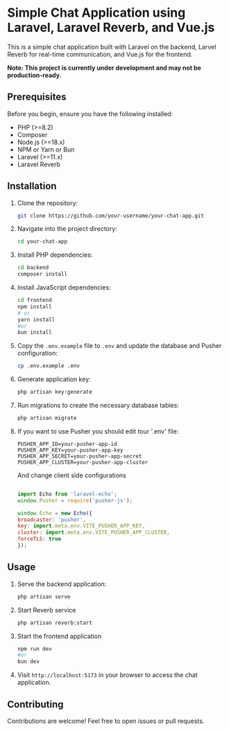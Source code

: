 # Simple Chat Application using Laravel, Laravel Reverb, and Vue.js

This is a simple chat application built with Laravel on the backend, Larvel Reverb for real-time communication, and Vue.js for the frontend.

**Note: This project is currently under development and may not be production-ready.**


## Prerequisites

Before you begin, ensure you have the following installed:

- PHP (>=8.2)
- Composer
- Node.js (>=18.x)
- NPM or Yarn or Bun
- Laravel (>=11.x)
- Laravel Reverb

## Installation

1. Clone the repository:

    ```bash
    git clone https://github.com/your-username/your-chat-app.git
    ```

2. Navigate into the project directory:

    ```bash
    cd your-chat-app
    ```

3. Install PHP dependencies:

    ```bash
    cd backend
    composer install
    ```

4. Install JavaScript dependencies:

    ```bash
    cd frontend
    npm install
    # or
    yarn install
    #or
    bun install
    ```

5. Copy the `.env.example` file to `.env` and update the database and Pusher configuration:

    ```bash
    cp .env.example .env
    ```

6. Generate application key:

    ```bash
    php artisan key:generate
    ```

7. Run migrations to create the necessary database tables:

    ```bash
    php artisan migrate
    ```

8. If you want to use Pusher you should edit tour '.env' file:
    
    ```.env
    PUSHER_APP_ID=your-pusher-app-id
    PUSHER_APP_KEY=your-pusher-app-key
    PUSHER_APP_SECRET=your-pusher-app-secret
    PUSHER_APP_CLUSTER=your-pusher-app-cluster
    ```
    And change client side configurations

    ```js
    
    import Echo from 'laravel-echo';
    window.Pusher = require('pusher-js');
    
    window.Echo = new Echo({
    broadcaster: 'pusher',
    key: import.meta.env.VITE_PUSHER_APP_KEY,
    cluster: import.meta.env.VITE_PUSHER_APP_CLUSTER,
    forceTLS: true
    });

    ```

## Usage

1. Serve the backend application:

    ```bash
    php artisan serve
    ```
2. Start Reverb service
    ```bash
    php artisan reverb:start
    ```
3. Start the frontend application
    ```bash
    npm run dev 
    #or
    bun dev
    ```




2. Visit `http://localhost:5173` in your browser to access the chat application.

## Contributing

Contributions are welcome! Feel free to open issues or pull requests.

